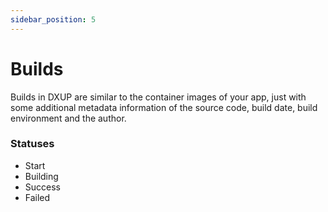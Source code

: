 ```yaml
---
sidebar_position: 5
---
```


# Builds

Builds in DXUP are similar to the container images of your app, just with some additional metadata information of the source code, build date, build environment and the author.

### Statuses

- Start
- Building
- Success
- Failed